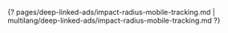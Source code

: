 {? pages/deep-linked-ads/impact-radius-mobile-tracking.md | multilang/deep-linked-ads/impact-radius-mobile-tracking.md ?}
